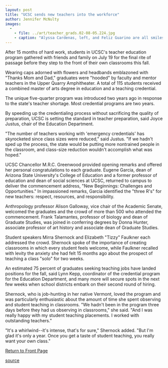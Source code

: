 ```yaml
---
layout: post
title: "UCSC sends new teachers into the workforce"
author: Jennifer McNulty
images:
  -
    - file: ../art/teacher_grads.02-08-05.224.jpg
    - caption: "Alyssa Cardenas, left, and Feliz Guarino are all smiles before the Education Department's commencement ceremony. Photo: Jennifer McNulty"
---
```


After 15 months of hard work, students in UCSC's teacher education program gathered with friends and family on July 19 for the final rite of passage before they step to the front of their own classrooms this fall.

Wearing caps adorned with flowers and headbands emblazoned with "Thanks Mom and Dad," graduates were "hooded" by faculty and mentor teachers in the Upper Quarry Amphitheater. A total of 115 students received a combined master of arts degree in education and a teaching credential.   

The unique five-quarter program was introduced two years ago in response to the state's teacher shortage. Most credential programs are two years.  

By speeding up the credentialing process without sacrificing the quality of preparation, UCSC is setting the standard in teacher preparation, said Joyce Justus, chair of the Education Department.  

"The number of teachers working with 'emergency credentials' has skyrocketed since class sizes were reduced," said Justus. "If we hadn't sped up the process, the state would be putting more nontrained people in the classroom, and class-size reduction wouldn't accomplish what was hoped."   

UCSC Chancellor M.R.C. Greenwood provided opening remarks and offered her personal congratulations to each graduate. Eugene Garcia, dean of Arizona State University's College of Education and a former professor of education and dean of social sciences at UCSC, returned to campus to deliver the commencement address, "New Beginnings: Challenges and Opportunities." In impassioned remarks, Garcia identified the "three R's" for new teachers: respect, resources, and responsibility.  

Anthropology professor Alison Galloway, vice chair of the Academic Senate, welcomed the graduates and the crowd of more than 500 who attended the commencement. Frank Talamantes, professor of biology and dean of Graduate Studies, was joined in conferring degrees by Donna Hunter, associate professor of art history and associate dean of Graduate Studies.  

Student speakers Mirra Shernock and Elizabeth "Tizzy" Faulkner each addressed the crowd. Shernock spoke of the importance of creating classrooms in which every student feels welcome, while Faulkner recalled with levity the anxiety she had felt 15 months ago about the prospect of teaching a class "solo" for two weeks.  

An estimated 75 percent of graduates seeking teaching jobs have landed positions for the fall, said Lynn Kepp, coordinator of the credential program for the Education Department, and many more will secure spots in the next few weeks when school districts embark on their second round of hiring.  

Shernock, who is job-hunting in her native Vermont, loved the program and was particularly enthusiastic about the amount of time she spent observing and student teaching in classrooms. "We hadn't been in the program three days before they had us observing in classrooms," she said. "And I was really happy with my student teaching placements. I worked with outstanding teachers."  

"It's a whirlwind--it's intense, that's for sure," Shernock added. "But I'm glad it's only a year. Once you get a taste of student teaching, you really want your own class."

  

[Return to Front Page][1]

[1]: http://currents.ucsc.edu/

[source](http://www1.ucsc.edu/currents/02-03/08-05/graduation.html "Permalink to graduation")

